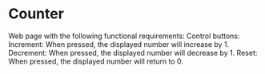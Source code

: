 # Counter


Web page with the following functional requirements:
Control buttons: 
Increment: When pressed, the displayed number will increase by 1.
Decrement: When pressed, the displayed number will decrease by 1.
Reset: When pressed, the displayed number will return to 0.
